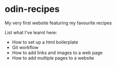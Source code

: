 # odin-recipes

My very first website featuring my favourite recipes

List what I've learnt here:

* How to set up a html boilerplate
* Git workflow
* How to add links and images to a web page
* How to add multiple pages to a website